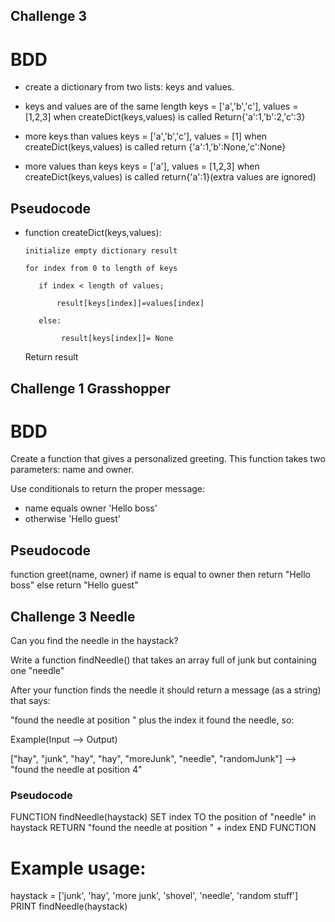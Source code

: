 ## Challenge 3
# BDD
- create a dictionary from two lists: keys and values.

- keys and values are of the same length
  keys = ['a','b','c'], values = [1,2,3]
   when createDict(keys,values) is called
   Return{'a':1,'b':2,'c':3}

- more keys than values
keys  = ['a','b','c'], values = [1]
 when createDict(keys,values) is called
 return {'a':1,'b':None,'c':None}

- more values than keys
keys = ['a'], values = [1,2,3]
 when createDict(keys,values) is called
 return{'a':1}(extra values are ignored)

 ## Pseudocode
 - function createDict(keys,values):

       initialize empty dictionary result

       for index from 0 to length of keys

          if index < length of values;

              result[keys[index]]=values[index]

          else:

               result[keys[index]]= None

     Return result


## Challenge 1 Grasshopper
# BDD 
Create a function that gives a personalized greeting. This function takes two parameters: name and owner.

Use conditionals to return the proper message:


- name equals owner	'Hello boss'
- otherwise	'Hello guest'

## Pseudocode 
function greet(name, owner)
    if name is equal to owner then
        return "Hello boss"
    else
        return "Hello guest"
  
## Challenge 3 Needle

Can you find the needle in the haystack?

Write a function findNeedle() that takes an array full of junk but containing one "needle"

After your function finds the needle it should return a message (as a string) that says:

"found the needle at position " plus the index it found the needle, so:

Example(Input --> Output)

["hay", "junk", "hay", "hay", "moreJunk", "needle", "randomJunk"] --> "found the needle at position 4" 

### Pseudocode
FUNCTION findNeedle(haystack)
    SET index TO the position of "needle" in haystack
    RETURN "found the needle at position " + index
END FUNCTION

# Example usage:
haystack = ['junk', 'hay', 'more junk', 'shovel', 'needle', 'random stuff']
PRINT findNeedle(haystack)


